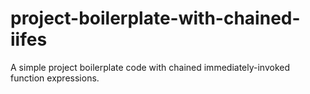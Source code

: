 project-boilerplate-with-chained-iifes
======================================

A simple project boilerplate code with chained immediately-invoked function expressions.
